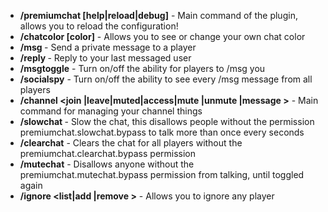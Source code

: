 * **/premiumchat [help|reload|debug]** - Main command of the plugin, allows you to reload the configuration!
* **/chatcolor [color]** - Allows you to see or change your own chat color
* **/msg <player> <message>** - Send a private message to a player
* **/reply <message>** - Reply to your last messaged user
* **/msgtoggle** - Turn on/off the ability for players to /msg you
* **/socialspy** - Turn on/off the ability to see every /msg message from all players
* **/channel <join <name>|leave|muted|access|mute <name>|unmute <name>|message <channel> <message>>** - Main command for managing your channel things
* **/slowchat <delay>** - Slow the chat, this disallows people without the permission premiumchat.slowchat.bypass to talk more than once every <delay> seconds
* **/clearchat** - Clears the chat for all players without the premiumchat.clearchat.bypass permission
* **/mutechat** - Disallows anyone without the premiumchat.mutechat.bypass permission from talking, until toggled again
* **/ignore <list|add <player>|remove <player>>** - Allows you to ignore any player
